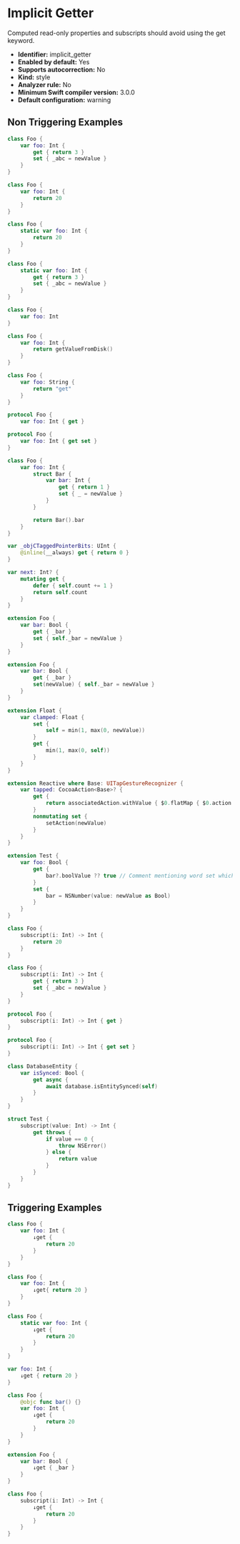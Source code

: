 # Implicit Getter

Computed read-only properties and subscripts should avoid using the get keyword.

* **Identifier:** implicit_getter
* **Enabled by default:** Yes
* **Supports autocorrection:** No
* **Kind:** style
* **Analyzer rule:** No
* **Minimum Swift compiler version:** 3.0.0
* **Default configuration:** warning

## Non Triggering Examples

```swift
class Foo {
    var foo: Int {
        get { return 3 }
        set { _abc = newValue }
    }
}
```

```swift
class Foo {
    var foo: Int {
        return 20
    }
}
```

```swift
class Foo {
    static var foo: Int {
        return 20
    }
}
```

```swift
class Foo {
    static var foo: Int {
        get { return 3 }
        set { _abc = newValue }
    }
}
```

```swift
class Foo {
    var foo: Int
}
```

```swift
class Foo {
    var foo: Int {
        return getValueFromDisk()
    }
}
```

```swift
class Foo {
    var foo: String {
        return "get"
    }
}
```

```swift
protocol Foo {
    var foo: Int { get }
```

```swift
protocol Foo {
    var foo: Int { get set }
}
```

```swift
class Foo {
    var foo: Int {
        struct Bar {
            var bar: Int {
                get { return 1 }
                set { _ = newValue }
            }
        }

        return Bar().bar
    }
}
```

```swift
var _objCTaggedPointerBits: UInt {
    @inline(__always) get { return 0 }
}
```

```swift
var next: Int? {
    mutating get {
        defer { self.count += 1 }
        return self.count
    }
}
```

```swift
extension Foo {
    var bar: Bool {
        get { _bar }
        set { self._bar = newValue }
    }
}
```

```swift
extension Foo {
    var bar: Bool {
        get { _bar }
        set(newValue) { self._bar = newValue }
    }
}
```

```swift
extension Float {
    var clamped: Float {
        set {
            self = min(1, max(0, newValue))
        }
        get {
            min(1, max(0, self))
        }
    }
}
```

```swift
extension Reactive where Base: UITapGestureRecognizer {
    var tapped: CocoaAction<Base>? {
        get {
            return associatedAction.withValue { $0.flatMap { $0.action } }
        }
        nonmutating set {
            setAction(newValue)
        }
    }
}
```

```swift
extension Test {
    var foo: Bool {
        get {
            bar?.boolValue ?? true // Comment mentioning word set which triggers violation
        }
        set {
            bar = NSNumber(value: newValue as Bool)
        }
    }
}
```

```swift
class Foo {
    subscript(i: Int) -> Int {
        return 20
    }
}
```

```swift
class Foo {
    subscript(i: Int) -> Int {
        get { return 3 }
        set { _abc = newValue }
    }
}
```

```swift
protocol Foo {
    subscript(i: Int) -> Int { get }
}
```

```swift
protocol Foo {
    subscript(i: Int) -> Int { get set }
}
```

```swift
class DatabaseEntity {
    var isSynced: Bool {
        get async {
            await database.isEntitySynced(self)
        }
    }
}
```

```swift
struct Test {
    subscript(value: Int) -> Int {
        get throws {
            if value == 0 {
                throw NSError()
            } else {
                return value
            }
        }
    }
}
```

## Triggering Examples

```swift
class Foo {
    var foo: Int {
        ↓get {
            return 20
        }
    }
}
```

```swift
class Foo {
    var foo: Int {
        ↓get{ return 20 }
    }
}
```

```swift
class Foo {
    static var foo: Int {
        ↓get {
            return 20
        }
    }
}
```

```swift
var foo: Int {
    ↓get { return 20 }
}
```

```swift
class Foo {
    @objc func bar() {}
    var foo: Int {
        ↓get {
            return 20
        }
    }
}
```

```swift
extension Foo {
    var bar: Bool {
        ↓get { _bar }
    }
}
```

```swift
class Foo {
    subscript(i: Int) -> Int {
        ↓get {
            return 20
        }
    }
}
```